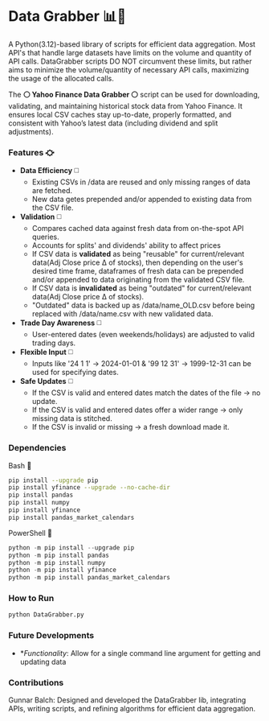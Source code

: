 # Data Grabber 📊🤛
A Python(3.12)-based library of scripts for efficient data aggregation. Most API's that handle large datasets have limits on the volume and quantity of API calls. DataGrabber scripts DO NOT circumvent these limits, but rather aims to minimize the volume/quantity of necessary API calls, maximizing the usage of the allocated calls. 

The **⚪️ Yahoo Finance Data Grabber ⚪️** script can be used for downloading, validating, and maintaining historical stock data from Yahoo Finance. It ensures local CSV caches stay up-to-date, properly formatted, and consistent with Yahoo’s latest data (including dividend and split adjustments). 

### Features ⛮
+ **Data Efficiency** ◻️
  + Existing CSVs in /data are reused and only missing ranges of data are fetched.
  + New data getes prepended and/or appended to existing data from the CSV file.
+ **Validation** ◻️
  + Compares cached data against fresh data from on-the-spot API queries.
  + Accounts for splits' and dividends' ability to affect prices
  + If CSV data is **validated** as being "reusable" for current/relevant data(Adj Close price Δ of stocks), then depending on the user's desired time frame, dataframes of fresh data can be prepended and/or appended to data originating from the validated CSV file.
  + If CSV data is **invalidated** as being "outdated" for current/relevant data(Adj Close price Δ of stocks).
  + "Outdated" data is backed up as /data/name_OLD.csv before being replaced with /data/name.csv with new validated data.
+ **Trade Day Awareness** ◻️
  + User-entered dates (even weekends/holidays) are adjusted to valid trading days.
+ **Flexible Input** ◻️
  + Inputs like '24 1 1' → 2024-01-01 & '99 12 31' → 1999-12-31 can be used for specifying dates.
+ **Safe Updates** ◻️
  + If the CSV is valid and entered dates match the dates of the file → no update.
  + If the CSV is valid and entered dates offer a wider range → only missing data is stitched.
  + If the CSV is invalid or missing → a fresh download made it.
    
  
           
### Dependencies
Bash 🐧
```bash
pip install --upgrade pip
pip install yfinance --upgrade --no-cache-dir
pip install pandas
pip install numpy
pip install yfinance
pip install pandas_market_calendars
```
PowerShell 📎
```powershell
python -m pip install --upgrade pip
python -m pip install pandas
python -m pip install numpy
python -m pip install yfinance
python -m pip install pandas_market_calendars
```


### How to Run
  ```bash
  python DataGrabber.py
  ```

### Future Developments
- **Functionality*: Allow for a single command line argument for getting and updating data

### Contributions
Gunnar Balch: Designed and developed the DataGrabber lib, integrating APIs, writing scripts, and refining algorithms for efficient data aggregation.



